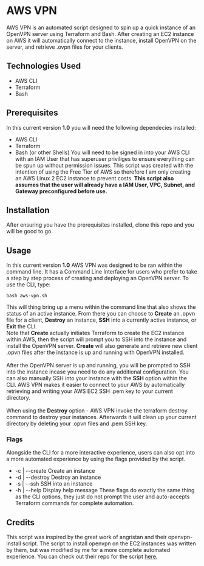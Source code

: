 # AWS VPN
AWS VPN is an automated script designed to spin up a quick instance of an OpenVPN server using Terraform and Bash. After creating an EC2 instance on AWS it will automatically connect to the instance, install OpenVPN on the server, and retrieve .ovpn files for your clients. 

## Technologies Used
- AWS CLI
- Terraform
- Bash

## Prerequisites
In this current version **1.0** you will need the following dependecies installed:
- AWS CLI
- Terraform
- Bash (or other Shells)
You will need to be signed in into your AWS CLI with an IAM User that has superuser priviliges to ensure everything can be spun up without permission issues. This script was created with the intention of using the Free Tier of AWS so therefore I am only creating an AWS Linux 2 EC2 instance to prevent costs. **This script also assumes that the user will already have a IAM User, VPC, Subnet, and Gateway preconfigured before use.**

## Installation
After ensuring you have the prerequisites installed, clone this repo and you will be good to go.

## Usage
In this current version **1.0** AWS VPN was designed to be ran within the command line. It has a Command Line Interface for users who prefer to take a step by step process of creating and deploying an OpenVPN server. To use the CLI, type:
```
bash aws-vpn.sh
```
This will thing bring up a menu within the command line that also shows the status of an active instance. From there you can choose to **Create** an .opvn file for a client, **Destroy** an instance, **SSH** into a currently active instance, or **Exit** the CLI.\
Note that **Create** actually initiates Terraform to create the EC2 instance within AWS, then the script will prompt you to SSH into the instance and install the OpenVPN server. **Create** will also generate and retrieve new client .opvn files after the instance is up and running with OpenVPN installed.\
\
After the OpenVPN server is up and running, you will be prompted to SSH into the instance incase you need to do any additional configuration. You can also manually SSH into your instance with the **SSH** option within the CLI. AWS VPN makes it easier to connect to your AWS by automatically retrieving and writing your AWS EC2 SSH .pem key to your current directory.\
\
When using the **Destroy** option - AWS VPN invoke the terraform destroy command to destroy your instances. Afterwards it will clean up your current directory by deleting your .opvn files and .pem SSH key. 

### Flags
Alongside the CLI for a more interactive experience, users can also opt into a more automated experience by using the flags provided by the script.
- -c | --create     Create an instance
- -d | --destroy    Destroy an instance
- -s | --ssh        SSH into an instance
- -h | --help       Display help message
These flags do exactly the same thing as the CLI options, they just do not prompt the user and auto-accepts Terraform commands for complete automation. 

## Credits
This script was inspired by the great work of angristan and their openvpn-install script. The script to install openvpn on the EC2 instances was written by them, but was modified by me for a more complete automated experience. You can check out their repo for the script [here.](https://github.com/angristan/openvpn-install)